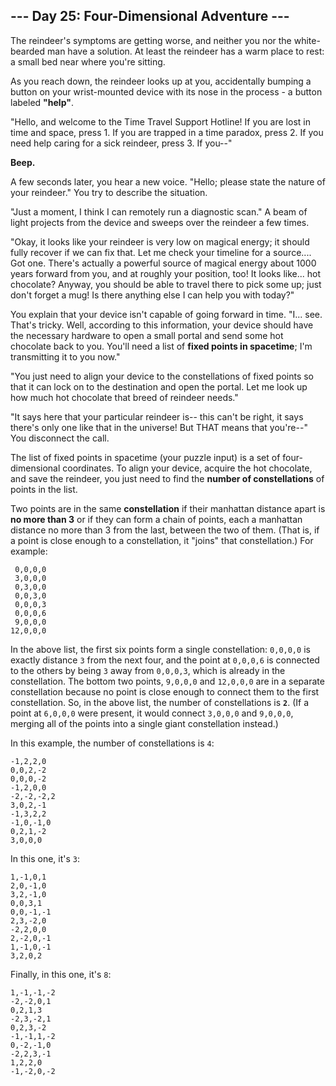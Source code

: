 <article class="day-desc"><h2>--- Day 25: Four-Dimensional Adventure ---</h2><p>The reindeer's symptoms are getting worse, and neither you nor the white-bearded man have a solution. At least the reindeer has a warm place to rest: a small bed near where you're sitting.</p>
<p>As you reach down, the reindeer looks up at you, <span title="It was not an accident.">accidentally</span> bumping a button on your wrist-mounted device with its nose in the process - a button labeled <b>"help"</b>.</p>
<p>"Hello, and welcome to the Time Travel Support Hotline! If you are lost in time and space, press 1. If you are trapped in a time paradox, press 2. If you need help caring for a sick reindeer, press 3. If you--"</p>
<p><b>Beep.</b></p>
<p>A few seconds later, you hear a new voice. "Hello; please state the nature of your reindeer." You try to describe the situation.</p>
<p>"Just a moment, I think I can remotely run a diagnostic scan." A beam of light projects from the device and sweeps over the reindeer a few times.</p>
<p>"Okay, it looks like your reindeer is very low on magical energy; it should fully recover if we can fix that.  Let me check your timeline for a source.... Got one. There's actually a powerful source of magical energy about 1000 years forward from you, and at roughly your position, too!  It looks like... hot chocolate?  Anyway, you should be able to travel there to pick some up; just don't forget a mug!  Is there anything else I can help you with today?"</p>
<p>You explain that your device isn't capable of going forward in time.  "I... see. That's tricky. Well, according to this information, your device should have the necessary hardware to open a small portal and send some hot chocolate back to you. You'll need a list of <b>fixed points in spacetime</b>; I'm transmitting it to you now."</p>
<p>"You just need to align your device to the constellations of fixed points so that it can lock on to the destination and open the portal. Let me look up how much hot chocolate that breed of reindeer needs."</p>
<p>"It says here that your particular reindeer is-- this can't be right, it says there's only one like that in the universe!  But THAT means that you're--" You disconnect the call.</p>
<p>The list of fixed points in spacetime (your puzzle input) is a set of four-dimensional coordinates. To align your device, acquire the hot chocolate, and save the reindeer, you just need to find the <b>number of constellations</b> of points in the list.</p>
<p>Two points are in the same <b>constellation</b> if their manhattan distance apart is <b>no more than 3</b> or if they can form a chain of points, each a manhattan distance no more than 3 from the last, between the two of them. (That is, if a point is close enough to a constellation, it "joins" that constellation.) For example:</p>
<pre><code> 0,0,0,0
 3,0,0,0
 0,3,0,0
 0,0,3,0
 0,0,0,3
 0,0,0,6
 9,0,0,0
12,0,0,0
</code></pre>
<p>In the above list, the first six points form a single constellation: <code>0,0,0,0</code> is exactly distance <code>3</code> from the next four, and the point at <code>0,0,0,6</code> is connected to the others by being <code>3</code> away from <code>0,0,0,3</code>, which is already in the constellation. The bottom two points, <code>9,0,0,0</code> and <code>12,0,0,0</code> are in a separate constellation because no point is close enough to connect them to the first constellation.  So, in the above list, the number of constellations is <code><b>2</b></code>.  (If a point at <code>6,0,0,0</code> were present, it would connect <code>3,0,0,0</code> and <code>9,0,0,0</code>, merging all of the points into a single giant constellation instead.)</p>
<p>In this example, the number of constellations is <code>4</code>:</p>
<pre><code>-1,2,2,0
0,0,2,-2
0,0,0,-2
-1,2,0,0
-2,-2,-2,2
3,0,2,-1
-1,3,2,2
-1,0,-1,0
0,2,1,-2
3,0,0,0
</code></pre>
<p>In this one, it's <code>3</code>:</p>
<pre><code>1,-1,0,1
2,0,-1,0
3,2,-1,0
0,0,3,1
0,0,-1,-1
2,3,-2,0
-2,2,0,0
2,-2,0,-1
1,-1,0,-1
3,2,0,2
</code></pre>
<p>Finally, in this one, it's <code>8</code>:</p>
<pre><code>1,-1,-1,-2
-2,-2,0,1
0,2,1,3
-2,3,-2,1
0,2,3,-2
-1,-1,1,-2
0,-2,-1,0
-2,2,3,-1
1,2,2,0
-1,-2,0,-2
</code></pre>


</article>

<form method="post" action="25/answer"><input type="hidden" name="level" value="1"></form>